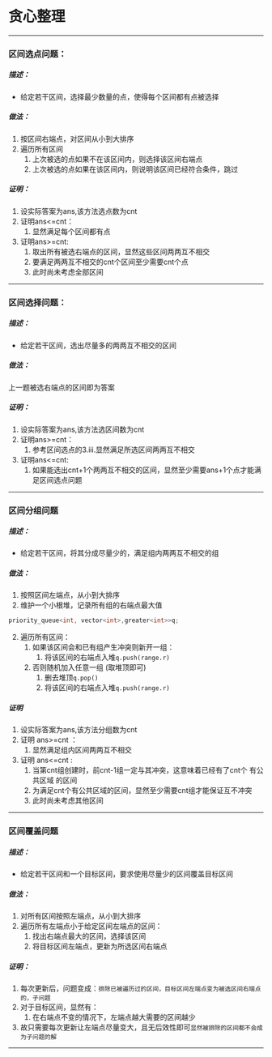 # 贪心整理

---

### 区间选点问题：

##### 描述：
- 给定若干区间，选择最少数量的点，使得每个区间都有点被选择

##### 做法：
1. 按区间右端点，对区间从小到大排序
2. 遍历所有区间
    1. 上次被选的点如果不在该区间内，则选择该区间右端点
    2. 上次被选的点如果在该区间内，则说明该区间已经符合条件，跳过

##### 证明：
1. 设实际答案为ans,该方法选点数为cnt
2. 证明ans<=cnt：
    1. 显然满足每个区间都有点
3. 证明ans>=cnt:
    1. 取出所有被选右端点的区间，显然这些区间两两互不相交
    2. 要满足两两互不相交的cnt个区间至少需要cnt个点
    3. 此时尚未考虑全部区间

---

### 区间选择问题：

##### 描述：
- 给定若干区间，选出尽量多的两两互不相交的区间

##### 做法：
上一题被选右端点的区间即为答案 

##### 证明：
1. 设实际答案为ans,该方法选区间数为cnt
2. 证明ans>=cnt：
    1. 参考区间选点的3.iii.显然满足所选区间两两互不相交
3. 证明ans<=cnt:
    1. 如果能选出cnt+1个两两互不相交的区间，显然至少需要ans+1个点才能满足区间选点问题

---

### 区间分组问题

##### 描述：
- 给定若干区间，将其分成尽量少的，满足组内两两互不相交的组

##### 做法：
1. 按照区间左端点，从小到大排序
2. 维护一个小根堆，记录所有组的右端点最大值
```cpp
priority_queue<int, vector<int>,greater<int>>q;
```
2. 遍历所有区间：
    1. 如果该区间会和已有组产生冲突则新开一组：
        1. 将该区间的右端点入堆`q.push(range.r)`
    2. 否则随机加入任意一组 (取堆顶即可)
        1. 删去堆顶`q.pop()`
        2. 将该区间的右端点入堆`q.push(range.r)`

##### 证明
1. 设实际答案为ans,该方法分组数为cnt
2. 证明 ans>=cnt ：
    1. 显然满足组内区间两两互不相交
3. 证明 ans<=cnt :
    1. 当第cnt组创建时，前cnt-1组一定与其冲突，这意味着已经有了cnt个 有公共区域 的区间
    2. 为满足cnt个有公共区域的区间，显然至少需要cnt组才能保证互不冲突
    3. 此时尚未考虑其他区间

---

### 区间覆盖问题

##### 描述：
- 给定若干区间和一个目标区间，要求使用尽量少的区间覆盖目标区间

##### 做法：
1. 对所有区间按照左端点，从小到大排序
2. 遍历所有左端点小于给定区间左端点的区间：
    1. 找出右端点最大的区间，选择该区间
    2. 将目标区间左端点，更新为所选区间右端点
       
##### 证明：
1. 每次更新后，问题变成：`排除已被遍历过的区间，目标区间左端点变为被选区间右端点的，子问题`
2. 对于目标区间，显然有：
    1. 在右端点不变的情况下，左端点越大需要的区间越少
3. 故只需要每次更新让左端点尽量变大，且无后效性即可`显然被排除的区间都不会成为子问题的解`

---


